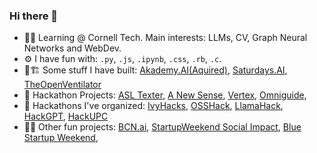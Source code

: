 ### Hi there 👋

- 🧑‍💻 Learning @ Cornell Tech. Main interests: LLMs, CV, Graph Neural Networks and WebDev.
- ⚙ I have fun with: `.py`, `.js`, `.ipynb`, `.css`, `.rb`, `.c`.
- 👷🏗️ Some stuff I have built: [Akademy.AI(Aquired)](https://www.akademy.ai), [Saturdays.AI](https://saturdays.ai/), [TheOpenVentilator](https://theopenventilator.com/)
- 🚧 Hackathon Projects: [ASL Texter](https://devpost.com/software/hackupc_asl_video_platform), [A New Sense](https://devpost.com/software/anewsense), [Vertex](https://devpost.com/software/vertex), [Omniguide](https://devpost.com/software/omniguide),
- 🤖 Hackathons I've organized: [IvyHacks](https://ivyhacks.ai/), [OSSHack](Osshack.com), [LlamaHack](https://llamahack.com), [HackGPT](https://hackgpt.devpost.com/), [HackUPC](https://hackupc.com/)
- 👨‍🎤 Other fun projects: [BCN.ai](https://bcn.ai/), [StartupWeekend Social Impact](https://www.youtube.com/watch?v=qQ_bJA7iWuo), [Blue Startup Weekend](https://www.youtube.com/watch?v=uvsQkV-TEC4),
